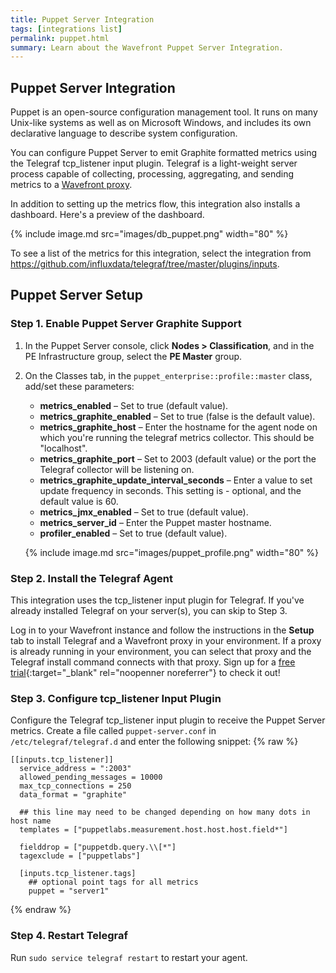 ```yaml
---
title: Puppet Server Integration
tags: [integrations list]
permalink: puppet.html
summary: Learn about the Wavefront Puppet Server Integration.
---
```

## Puppet Server Integration

Puppet is an open-source configuration management tool. It runs on many Unix-like systems as well as on Microsoft Windows, and includes its own declarative language to describe system configuration.

You can configure Puppet Server to emit Graphite formatted metrics using the Telegraf tcp_listener input plugin. Telegraf is a light-weight server process capable of collecting, processing, aggregating, and sending metrics to a [Wavefront proxy](https://docs.wavefront.com/proxies.html).

In addition to setting up the metrics flow, this integration also installs a dashboard. Here's a preview of the dashboard.

{% include image.md src="images/db_puppet.png" width="80" %}


To see a list of the metrics for this integration, select the integration from <https://github.com/influxdata/telegraf/tree/master/plugins/inputs>.
## Puppet Server Setup



### Step 1. Enable Puppet Server Graphite Support

1. In the Puppet Server console, click **Nodes > Classification**, and in the PE Infrastructure group, select the **PE Master** group.
1. On the Classes tab, in the `puppet_enterprise::profile::master` class, add/set these parameters:
    - **metrics_enabled** – Set to true (default value).
    - **metrics_graphite_enabled** – Set to true (false is the default value).
    - **metrics_graphite_host** – Enter the hostname for the agent node on which you're running the telegraf metrics collector.  This should be "localhost".
    - **metrics_graphite_port** – Set to 2003 (default value) or the port the Telegraf collector will be listening on.
    - **metrics_graphite_update_interval_seconds** – Enter a value to set update frequency in seconds. This setting is - optional, and the default value is 60.
    - **metrics_jmx_enabled** – Set to true (default value).
    - **metrics_server_id** – Enter the Puppet master hostname.
    - **profiler_enabled** – Set to true (default value).

   {% include image.md src="images/puppet_profile.png" width="80" %}

### Step 2. Install the Telegraf Agent

This integration uses the tcp_listener input plugin for Telegraf. If you've already installed Telegraf on your server(s), you can skip to Step 3.

Log in to your Wavefront instance and follow the instructions in the **Setup** tab to install Telegraf and a Wavefront proxy in your environment. If a proxy is already running in your environment, you can select that proxy and the Telegraf install command connects with that proxy. Sign up for a [free trial](https://tanzu.vmware.com/observability?utm_source=docs.vmware.com&utm_medium=referral&utm_campaign=docs-front-page){:target="_blank" rel="noopenner noreferrer"} to check it out!

### Step 3. Configure tcp_listener Input Plugin

Configure the Telegraf tcp_listener input plugin to receive the Puppet Server metrics. Create a file called `puppet-server.conf` in `/etc/telegraf/telegraf.d` and enter the following snippet:
{% raw %}
```
[[inputs.tcp_listener]]
  service_address = ":2003"
  allowed_pending_messages = 10000
  max_tcp_connections = 250
  data_format = "graphite"

  ## this line may need to be changed depending on how many dots in host name
  templates = ["puppetlabs.measurement.host.host.host.field*"]

  fielddrop = ["puppetdb.query.\\[*"]
  tagexclude = ["puppetlabs"]

  [inputs.tcp_listener.tags]
    ## optional point tags for all metrics
    puppet = "server1"
```
{% endraw %}

### Step 4. Restart Telegraf

Run `sudo service telegraf restart` to restart your agent.


